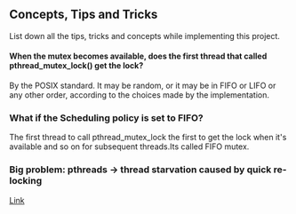 ## Concepts, Tips and Tricks 
List down all the tips, tricks and concepts while implementing this project.

#### When the mutex becomes available, does the first thread that called pthread_mutex_lock() get the lock?
By the POSIX standard. It may be random, or it may be in FIFO or LIFO or any other order, according to the choices made by the implementation.

### What if the Scheduling policy is set to FIFO?
The first thread to call pthread_mutex_lock the first to get the lock when it's available and so on for subsequent threads.Its called FIFO mutex.

### Big problem: pthreads -> thread starvation caused by quick re-locking
[Link](https://stackoverflow.com/questions/12685112/pthreads-thread-starvation-caused-by-quick-re-locking)


